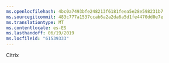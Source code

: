 ```yaml
---
ms.openlocfilehash: 4bc0a7493bfe248213f6181feea5e28e598231b7
ms.sourcegitcommit: 483c777a1537ccab6a2a2da6a5d1fe4470dd0e7e
ms.translationtype: MT
ms.contentlocale: es-ES
ms.lasthandoff: 06/19/2019
ms.locfileid: "61539333"
---
```

Citrix